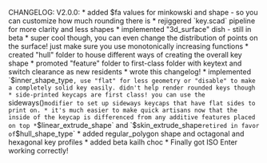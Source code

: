 CHANGELOG:
  V2.0.0:
    * added $fa values for minkowski and shape - so you can customize how much rounding there is
    * rejiggered `key.scad` pipeline for more clarity and less shapes
    * implemented "3d_surface" dish - still in beta
      * super cool though, you can even change the distribution of points on the surface! just make sure you use monotonically increasing functions
    * created "hull" folder to house different ways of creating the overall key shape
    * promoted "feature" folder to first-class folder with keytext and switch clearance as new residents
    * wrote this changelog!
    * implemented `$inner_shape_type`, use "flat" for less geometry or "disable" to make a completely solid key easily. didn't help render rounded keys though
    * side-printed keycaps are first class! you can use the `sideways()` modifier to set up sideways keycaps that have flat sides to print on.
    * it's much easier to make quick artisans now that the inside of the keycap is differenced from any additive features placed on top
    * `$linear_extrude_shape` and `$skin_extrude_shape` retired in favor of `$hull_shape_type`
    * added regular_polygon shape and octagonal and hexagonal key profiles
    * added beta kailh choc
    * Finally got ISO Enter working correctly!